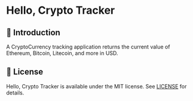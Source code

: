# Hello, Crypto Tracker

## 👋 Introduction

A CryptoCurrency tracking application returns the current value of Ethereum, Bitcoin, Litecoin, and more in USD.

## 📄 License

Hello, Crypto Tracker is available under the MIT license. See [LICENSE](https://github.com/Aditi3/crypto-tracker-example/blob/develop/LICENSE) for details.
